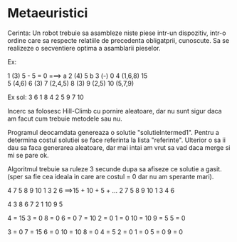 # Metaeuristici
Cerinta:
Un robot trebuie sa asambleze niste piese intr-un dispozitiv, intr-o ordine care sa respecte relatiile de precedenta obligatprii, cunoscute. Sa se realizeze o secventiere optima a asamblarii pieselor.

Ex:

1   (3) 5 - 5 = 0 ===>       a
2   (4) 5                   b
3   (-) 0
4   (1,6,8) 15  
5   (4,6)
6   (3)
7   (2,4,5)
8   (3) 
9   (2,5)
10  (5,7,9)

Ex sol: 3 6 1 8 4 2 5 9 7 10

Incerc sa folosesc Hill-Climb cu pornire aleatoare, dar nu sunt sigur daca am facut cum trebuie metodele sau nu.

Programul deocamdata genereaza o solutie "solutieIntermed1". Pentru a determina costul solutiei se face referinta la lista "referinte". 
Ulterior o sa ii dau sa faca generarea aleatoare, dar mai intai am vrut sa vad daca merge si mi se pare ok.

Algoritmul trebuie sa ruleze 3 secunde dupa sa afiseze ce solutie a gasit.(sper sa fie cea ideala in care are costul = 0 dar nu am sperante mari). 

4 7 5 8 9 10 1 3 2 6 ==>15 + 10 + 5 + ...
2 7 5 8 9 10 1 3 4 6

4 3 8 6 7 2 1 10 9 5 

4 = 15
3 = 0
8 = 0
6 = 0
7 = 10
2 = 0
1 = 0
10 = 10
9 = 5
5 = 0


3 = 0
7 = 15
6 = 0
10 = 10
8 = 0
4 = 5
2 = 0
1 = 0
5 = 0
9 = 0
